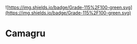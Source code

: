 ![https://img.shields.io/badge/Grade-115%2F100-green.svg](https://img.shields.io/badge/Grade-115%2F100-green.svg)

# Camagru

